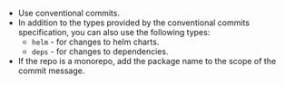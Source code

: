 - Use conventional commits.
- In addition to the types provided by the conventional commits specification, you can also use the following types:
  - `helm` - for changes to helm charts.
  - `deps` - for changes to dependencies.
- If the repo is a monorepo, add the package name to the scope of the commit message.

